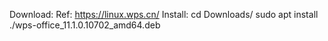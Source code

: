 Download:
    Ref: https://linux.wps.cn/
Install:
    cd Downloads/
    sudo apt install ./wps-office_11.1.0.10702_amd64.deb
